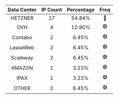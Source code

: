 | Data Center | IP Count | Percentage | Freq |
|:------------:|:--------:|:-----------:|:-----:|
| HETZNER | 17 | 54.84% | 🔴 |
| OVH | 4 | 12.90% | 🟢 |
| Contabo | 2 | 6.45% | 🟢 |
| LeaseWeb | 2 | 6.45% | 🟢 |
| Scaleway | 2 | 6.45% | 🟢 |
| AMAZON | 1 | 3.23% | 🟢 |
| IPAX | 1 | 3.23% | 🟢 |
| OTHER | 2 | 6.45% | 🟢 |